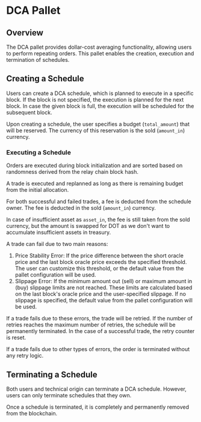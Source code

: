 # DCA Pallet

## Overview

The DCA pallet provides dollar-cost averaging functionality, allowing users to perform repeating orders. 
This pallet enables the creation, execution and termination of schedules.

## Creating a Schedule

Users can create a DCA schedule, which is planned to execute in a specific block. 
If the block is not specified, the execution is planned for the next block. 
In case the given block is full, the execution will be scheduled for the subsequent block.

Upon creating a schedule, the user specifies a budget (`total_amount`) that will be reserved. 
The currency of this reservation is the sold (`amount_in`) currency.

### Executing a Schedule

Orders are executed during block initialization and are sorted based on randomness derived from the relay chain block hash.

A trade is executed and replanned as long as there is remaining budget from the initial allocation.

For both successful and failed trades, a fee is deducted from the schedule owner. 
The fee is deducted in the sold (`amount_in`) currency.

In case of insufficient asset as `asset_in`, the fee is still taken from the sold currency, 
but the amount is swapped for DOT as we don't want to accumulate insufficient assets in treasury.

A trade can fail due to two main reasons:

1. Price Stability Error: If the price difference between the short oracle price and the last block oracle price 
exceeds the specified threshold. The user can customize this threshold, 
or the default value from the pallet configuration will be used.
2. Slippage Error: If the minimum amount out (sell) or maximum amount in (buy) slippage limits are not reached. 
These limits are calculated based on the last block's oracle price and the user-specified slippage. 
If no slippage is specified, the default value from the pallet configuration will be used.

If a trade fails due to these errors, the trade will be retried. 
If the number of retries reaches the maximum number of retries, the schedule will be permanently terminated. 
In the case of a successful trade, the retry counter is reset.

If a trade fails due to other types of errors, the order is terminated without any retry logic.

## Terminating a Schedule

Both users and technical origin can terminate a DCA schedule. However, users can only terminate schedules that they own.

Once a schedule is terminated, it is completely and permanently removed from the blockchain.